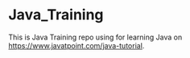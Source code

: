 # Java_Training
This is Java Training repo using for learning Java on https://www.javatpoint.com/java-tutorial.
